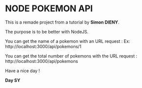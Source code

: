 # NODE POKEMON API

This is a remade project from a tutorial by **Simon DIENY**.

The purpose is to be better with NodeJS.

You can get the name of a pokemon with an URL request :
Ex: http://localhost:3000/api/pokemons/1

You can get the total number of pokemons with the URL request :
http://localhost:3000/api/pokemons

Have a nice day !

**Day SY**
